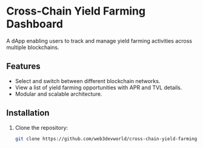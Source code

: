 # Cross-Chain Yield Farming Dashboard

A dApp enabling users to track and manage yield farming activities across multiple blockchains.

## Features
- Select and switch between different blockchain networks.
- View a list of yield farming opportunities with APR and TVL details.
- Modular and scalable architecture.

## Installation
1. Clone the repository:
   ```bash
   git clone https://github.com/web3devworld/cross-chain-yield-farming-dashboard.git